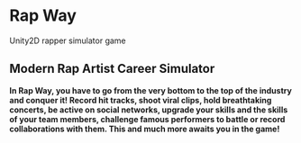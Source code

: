 # Rap Way
Unity2D rapper simulator game

## Modern Rap Artist Career Simulator
**In Rap Way, you have to go from the very bottom to the top of the industry and conquer it! Record hit tracks, shoot viral clips, hold breathtaking concerts, be active on social networks, upgrade your skills and the skills of your team members, challenge famous performers to battle or record collaborations with them. This and much more awaits you in the game!**
